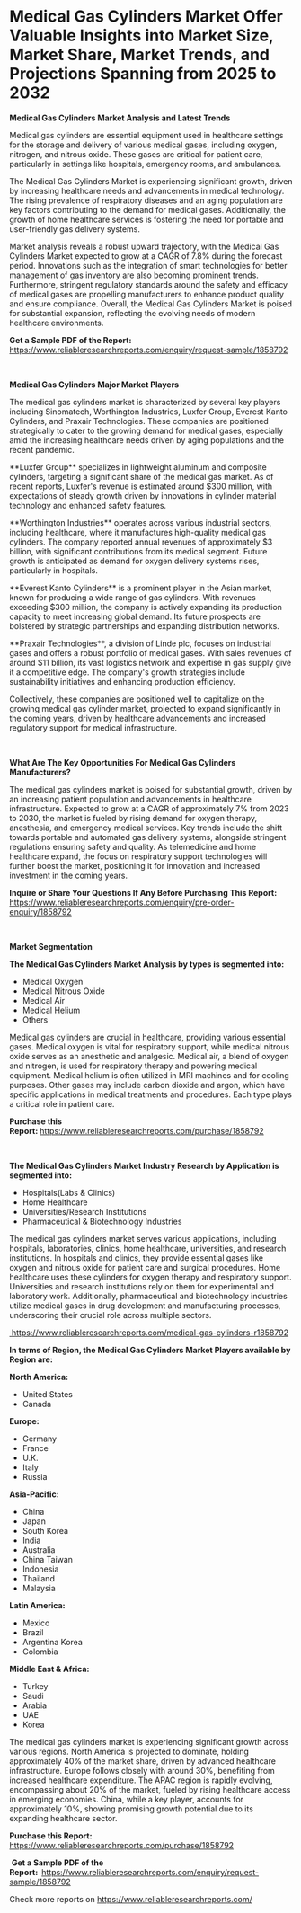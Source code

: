 <p><h1>Medical Gas Cylinders Market Offer Valuable Insights into Market Size, Market Share, Market Trends, and Projections Spanning from 2025 to 2032</h1></p><p><strong>Medical Gas Cylinders Market Analysis and Latest Trends</strong></p>
<p><p>Medical gas cylinders are essential equipment used in healthcare settings for the storage and delivery of various medical gases, including oxygen, nitrogen, and nitrous oxide. These gases are critical for patient care, particularly in settings like hospitals, emergency rooms, and ambulances.</p><p>The Medical Gas Cylinders Market is experiencing significant growth, driven by increasing healthcare needs and advancements in medical technology. The rising prevalence of respiratory diseases and an aging population are key factors contributing to the demand for medical gases. Additionally, the growth of home healthcare services is fostering the need for portable and user-friendly gas delivery systems.</p><p>Market analysis reveals a robust upward trajectory, with the Medical Gas Cylinders Market expected to grow at a CAGR of 7.8% during the forecast period. Innovations such as the integration of smart technologies for better management of gas inventory are also becoming prominent trends. Furthermore, stringent regulatory standards around the safety and efficacy of medical gases are propelling manufacturers to enhance product quality and ensure compliance. Overall, the Medical Gas Cylinders Market is poised for substantial expansion, reflecting the evolving needs of modern healthcare environments.</p></p>
<p><strong>Get a Sample PDF of the Report:&nbsp;</strong> <a href="https://www.reliableresearchreports.com/enquiry/request-sample/1858792?utm_campaign=2384&utm_medium=2&utm_source=Github&utm_content=ia&utm_term=19022025&utm_id=medical-gas-cylinders">https://www.reliableresearchreports.com/enquiry/request-sample/1858792</a></p>
<p>&nbsp;</p>
<p><strong>Medical Gas Cylinders Major Market Players</strong></p>
<p><p>The medical gas cylinders market is characterized by several key players including Sinomatech, Worthington Industries, Luxfer Group, Everest Kanto Cylinders, and Praxair Technologies. These companies are positioned strategically to cater to the growing demand for medical gases, especially amid the increasing healthcare needs driven by aging populations and the recent pandemic.</p><p>**Luxfer Group** specializes in lightweight aluminum and composite cylinders, targeting a significant share of the medical gas market. As of recent reports, Luxfer's revenue is estimated around $300 million, with expectations of steady growth driven by innovations in cylinder material technology and enhanced safety features.</p><p>**Worthington Industries** operates across various industrial sectors, including healthcare, where it manufactures high-quality medical gas cylinders. The company reported annual revenues of approximately $3 billion, with significant contributions from its medical segment. Future growth is anticipated as demand for oxygen delivery systems rises, particularly in hospitals.</p><p>**Everest Kanto Cylinders** is a prominent player in the Asian market, known for producing a wide range of gas cylinders. With revenues exceeding $300 million, the company is actively expanding its production capacity to meet increasing global demand. Its future prospects are bolstered by strategic partnerships and expanding distribution networks.</p><p>**Praxair Technologies**, a division of Linde plc, focuses on industrial gases and offers a robust portfolio of medical gases. With sales revenues of around $11 billion, its vast logistics network and expertise in gas supply give it a competitive edge. The company's growth strategies include sustainability initiatives and enhancing production efficiency.</p><p>Collectively, these companies are positioned well to capitalize on the growing medical gas cylinder market, projected to expand significantly in the coming years, driven by healthcare advancements and increased regulatory support for medical infrastructure.</p></p>
<p>&nbsp;</p>
<p><strong>What Are The Key Opportunities For Medical Gas Cylinders Manufacturers?</strong></p>
<p><p>The medical gas cylinders market is poised for substantial growth, driven by an increasing patient population and advancements in healthcare infrastructure. Expected to grow at a CAGR of approximately 7% from 2023 to 2030, the market is fueled by rising demand for oxygen therapy, anesthesia, and emergency medical services. Key trends include the shift towards portable and automated gas delivery systems, alongside stringent regulations ensuring safety and quality. As telemedicine and home healthcare expand, the focus on respiratory support technologies will further boost the market, positioning it for innovation and increased investment in the coming years.</p></p>
<p><strong>Inquire or Share Your Questions If Any Before Purchasing This Report:</strong> <a href="https://www.reliableresearchreports.com/enquiry/pre-order-enquiry/1858792?utm_campaign=2384&utm_medium=2&utm_source=Github&utm_content=ia&utm_term=19022025&utm_id=medical-gas-cylinders">https://www.reliableresearchreports.com/enquiry/pre-order-enquiry/1858792</a></p>
<p>&nbsp;</p>
<p><strong>Market Segmentation</strong></p>
<p><strong>The Medical Gas Cylinders Market Analysis by types is segmented into:</strong></p>
<p><ul><li>Medical Oxygen</li><li>Medical Nitrous Oxide</li><li>Medical Air</li><li>Medical Helium</li><li>Others</li></ul></p>
<p><p>Medical gas cylinders are crucial in healthcare, providing various essential gases. Medical oxygen is vital for respiratory support, while medical nitrous oxide serves as an anesthetic and analgesic. Medical air, a blend of oxygen and nitrogen, is used for respiratory therapy and powering medical equipment. Medical helium is often utilized in MRI machines and for cooling purposes. Other gases may include carbon dioxide and argon, which have specific applications in medical treatments and procedures. Each type plays a critical role in patient care.</p></p>
<p><strong>Purchase this Report:&nbsp;</strong><a href="https://www.reliableresearchreports.com/purchase/1858792?utm_campaign=2384&utm_medium=2&utm_source=Github&utm_content=ia&utm_term=19022025&utm_id=medical-gas-cylinders">https://www.reliableresearchreports.com/purchase/1858792</a></p>
<p>&nbsp;</p>
<p><strong>The Medical Gas Cylinders Market Industry Research by Application is segmented into:</strong></p>
<p><ul><li>Hospitals(Labs & Clinics)</li><li>Home Healthcare</li><li>Universities/Research Institutions</li><li>Pharmaceutical & Biotechnology Industries</li></ul></p>
<p><p>The medical gas cylinders market serves various applications, including hospitals, laboratories, clinics, home healthcare, universities, and research institutions. In hospitals and clinics, they provide essential gases like oxygen and nitrous oxide for patient care and surgical procedures. Home healthcare uses these cylinders for oxygen therapy and respiratory support. Universities and research institutions rely on them for experimental and laboratory work. Additionally, pharmaceutical and biotechnology industries utilize medical gases in drug development and manufacturing processes, underscoring their crucial role across multiple sectors.</p></p>
<p><a href="https://www.reliableresearchreports.com/medical-gas-cylinders-r1858792?utm_campaign=2384&utm_medium=2&utm_source=Github&utm_content=ia&utm_term=19022025&utm_id=medical-gas-cylinders">&nbsp;https://www.reliableresearchreports.com/medical-gas-cylinders-r1858792</a></p>
<p><strong>In terms of Region, the Medical Gas Cylinders Market Players available by Region are:</strong></p>
<p>
    <p> <strong> North America: </strong>
        <ul>
            <li>United States</li>
            <li>Canada</li>
        </ul>
        </p> 
    <p> <strong> Europe: </strong>
        <ul>
            <li>Germany</li>
            <li>France</li>
            <li>U.K.</li>
            <li>Italy</li>
            <li>Russia</li>
        </ul>
        </p> 
    <p> <strong> Asia-Pacific: </strong>
        <ul>
            <li>China</li>
            <li>Japan</li>
            <li>South Korea</li>
            <li>India</li>
            <li>Australia</li>
            <li>China Taiwan</li>
            <li>Indonesia</li>
            <li>Thailand</li>
            <li>Malaysia</li>
        </ul>
        </p> 
    <p> <strong> Latin America: </strong>
        <ul>
            <li>Mexico</li>
            <li>Brazil</li>
            <li>Argentina Korea</li>
            <li>Colombia</li>
        </ul>
        </p> 
    <p> <strong> Middle East & Africa: </strong>
        <ul>
            <li>Turkey</li>
            <li>Saudi</li>
            <li>Arabia</li>
            <li>UAE</li>
            <li>Korea</li>
        </ul>
    </p>
    </p>
<p><p>The medical gas cylinders market is experiencing significant growth across various regions. North America is projected to dominate, holding approximately 40% of the market share, driven by advanced healthcare infrastructure. Europe follows closely with around 30%, benefiting from increased healthcare expenditure. The APAC region is rapidly evolving, encompassing about 20% of the market, fueled by rising healthcare access in emerging economies. China, while a key player, accounts for approximately 10%, showing promising growth potential due to its expanding healthcare sector.</p></p>
<p><strong>Purchase this Report: </strong><a href="https://www.reliableresearchreports.com/purchase/1858792?utm_campaign=2384&utm_medium=2&utm_source=Github&utm_content=ia&utm_term=19022025&utm_id=medical-gas-cylinders">https://www.reliableresearchreports.com/purchase/1858792</a></p>
<p>&nbsp;<strong>Get a Sample PDF of the Report:&nbsp;&nbsp;</strong><a href="https://www.reliableresearchreports.com/enquiry/request-sample/1858792?utm_campaign=2384&utm_medium=2&utm_source=Github&utm_content=ia&utm_term=19022025&utm_id=medical-gas-cylinders">https://www.reliableresearchreports.com/enquiry/request-sample/1858792</a></p>
<p><strong></strong></p>
<p>Check more reports on <a href="https://www.reliableresearchreports.com/?utm_campaign=2384&utm_medium=2&utm_source=Github&utm_content=ia&utm_term=19022025&utm_id=medical-gas-cylinders">https://www.reliableresearchreports.com/</a></p>